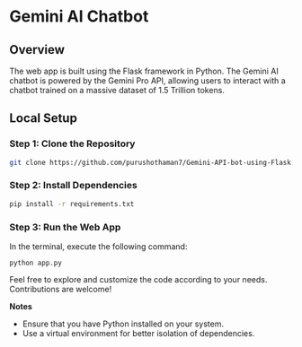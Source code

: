 # Gemini AI Chatbot

## Overview
The web app is built using the Flask framework in Python. The Gemini AI chatbot is powered by the Gemini Pro API, allowing users to interact with a chatbot trained on a massive dataset of 1.5 Trillion tokens.


## Local Setup

### Step 1: Clone the Repository
```bash
git clone https://github.com/purushothaman7/Gemini-API-bot-using-Flask.git
```


### Step 2: Install Dependencies
```bash
pip install -r requirements.txt
```
### Step 3: Run the Web App
In the terminal, execute the following command:

```
python app.py
```


Feel free to explore and customize the code according to your needs. Contributions are welcome!

**Notes**
* Ensure that you have Python installed on your system.
* Use a virtual environment for better isolation of dependencies.
